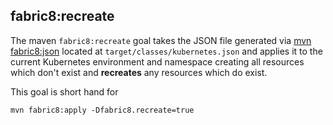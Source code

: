 ## fabric8:recreate

The maven `fabric8:recreate` goal takes the JSON file generated via [mvn fabric8:json](mavenFabric8Json.html) located at `target/classes/kubernetes.json` and applies it to the current Kubernetes environment and namespace creating all resources which don't exist and **recreates** any resources which do exist. 

This goal is short hand for 

```
mvn fabric8:apply -Dfabric8.recreate=true
```
